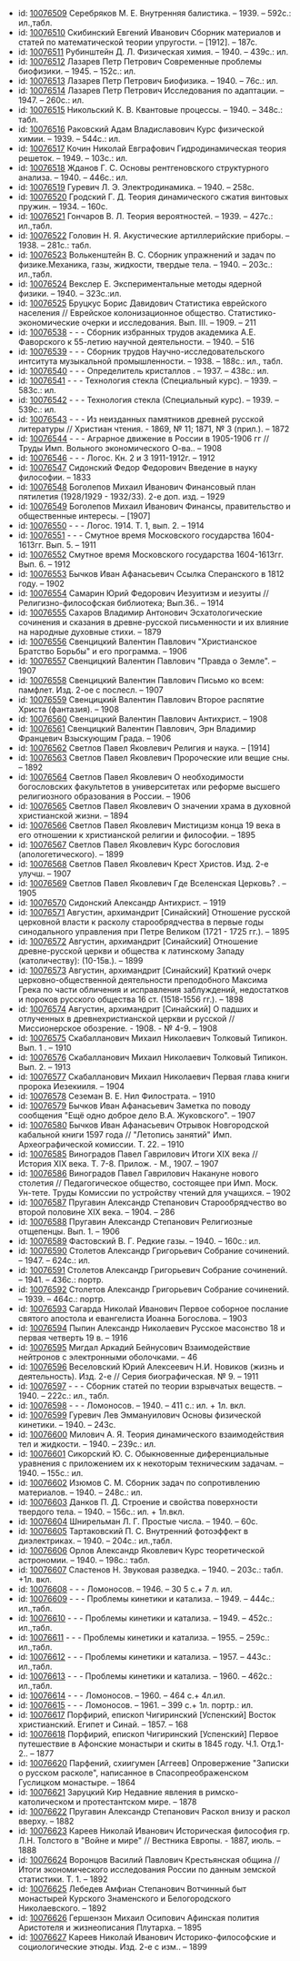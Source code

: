 <ul>
<li>id: <a href="http://books.e-heritage.ru/book/10076509">10076509</a>	Серебряков М. Е. Внутренняя балистика. – 1939. – 592с.: ил.,табл.</li>
<li>id: <a href="http://books.e-heritage.ru/book/10076510">10076510</a>	Скибинский Евгений Иванович Сборник материалов и статей по математической теории упругости. – [1912]. – 187с.</li>
<li>id: <a href="http://books.e-heritage.ru/book/10076511">10076511</a>	Рубинштейн Д. Л. Физическая химия. – 1940. – 439с.: ил.</li>
<li>id: <a href="http://books.e-heritage.ru/book/10076512">10076512</a>	Лазарев Петр Петрович Современные проблемы биофизики. – 1945. – 152с.: ил.</li>
<li>id: <a href="http://books.e-heritage.ru/book/10076513">10076513</a>	Лазарев Петр Петрович Биофизика. – 1940. – 76с.: ил.</li>
<li>id: <a href="http://books.e-heritage.ru/book/10076514">10076514</a>	Лазарев Петр Петрович Исследования по адаптации. – 1947. – 260с.: ил.</li>
<li>id: <a href="http://books.e-heritage.ru/book/10076515">10076515</a>	Никольский К. В. Квантовые процессы. – 1940. – 348с.: табл.</li>
<li>id: <a href="http://books.e-heritage.ru/book/10076516">10076516</a>	Раковский Адам Владиславович Курс физической химии. – 1939. – 544с.: ил.</li>
<li>id: <a href="http://books.e-heritage.ru/book/10076517">10076517</a>	Кочин Николай Евграфович Гидродинамическая теория решеток. – 1949. – 103с.: ил.</li>
<li>id: <a href="http://books.e-heritage.ru/book/10076518">10076518</a>	Жданов Г. С. Основы рентгеновского структурного анализа. – 1940. – 446с.: ил.</li>
<li>id: <a href="http://books.e-heritage.ru/book/10076519">10076519</a>	Гуревич Л. Э. Электродинамика. – 1940. – 258с.</li>
<li>id: <a href="http://books.e-heritage.ru/book/10076520">10076520</a>	Гродский Г. Д. Теория динамического сжатия винтовых пружин. – 1934. – 160с.</li>
<li>id: <a href="http://books.e-heritage.ru/book/10076521">10076521</a>	Гончаров В. Л. Теория вероятностей. – 1939. – 427с.: ил.,табл.</li>
<li>id: <a href="http://books.e-heritage.ru/book/10076522">10076522</a>	Головин Н. Я. Акустические артиллерийские приборы. – 1938. – 281с.: табл.</li>
<li>id: <a href="http://books.e-heritage.ru/book/10076523">10076523</a>	Волькенштейн В. С. Сборник упражнений и задач по физике.Механика, газы, жидкости, твердые тела. – 1940. – 203с.: ил.,табл.</li>
<li>id: <a href="http://books.e-heritage.ru/book/10076524">10076524</a>	Векслер Е. Экспериментальные методы ядерной физики. – 1940. – 323с.:ил.</li>
<li>id: <a href="http://books.e-heritage.ru/book/10076525">10076525</a>	Бруцкус Борис Давидович Статистика еврейского населения // Еврейское колонизационное общество. Статистико-экономические очерки и исследования. Вып. III. – 1909. – 211</li>
<li>id: <a href="http://books.e-heritage.ru/book/10076538">10076538</a>	- - - Сборник избранных трудов академика А.Е. Фаворского к 55-летию научной деятельности. – 1940. – 516</li>
<li>id: <a href="http://books.e-heritage.ru/book/10076539">10076539</a>	- - - Сборник трудов Научно-исследовательского интситута музыкальной промышленности. – 1938. – 188с.: ил., табл.</li>
<li>id: <a href="http://books.e-heritage.ru/book/10076540">10076540</a>	- - - Определитель кристаллов . – 1937. – 438с.: ил.</li>
<li>id: <a href="http://books.e-heritage.ru/book/10076541">10076541</a>	- - - Технология стекла (Специальный курс). – 1939. – 583с.: ил.</li>
<li>id: <a href="http://books.e-heritage.ru/book/10076542">10076542</a>	- - - Технология стекла (Специальный курс). – 1939. – 539с.: ил.</li>
<li>id: <a href="http://books.e-heritage.ru/book/10076543">10076543</a>	- - - Из неизданных памятников древней русской литературы // Христиан чтения. - 1869, № 11; 1871, № 3 (прил.). – 1872</li>
<li>id: <a href="http://books.e-heritage.ru/book/10076544">10076544</a>	- - - Аграрное движение в России в 1905-1906 гг // Труды Имп. Вольного экономического О-ва.. – 1908</li>
<li>id: <a href="http://books.e-heritage.ru/book/10076546">10076546</a>	- - - Логос. Кн. 2 и 3 1911-1912г. – 1912</li>
<li>id: <a href="http://books.e-heritage.ru/book/10076547">10076547</a>	Сидонский Федор Федорович Введение в науку философии. – 1833</li>
<li>id: <a href="http://books.e-heritage.ru/book/10076548">10076548</a>	Боголепов Михаил Иванович Финансовый план пятилетия (1928/1929 - 1932/33). 2-е доп. изд. – 1929</li>
<li>id: <a href="http://books.e-heritage.ru/book/10076549">10076549</a>	Боголепов Михаил Иванович Финансы, правительство и общественные интересы. – [1907]</li>
<li>id: <a href="http://books.e-heritage.ru/book/10076550">10076550</a>	- - - Логос. 1914. Т. 1, вып. 2. – 1914</li>
<li>id: <a href="http://books.e-heritage.ru/book/10076551">10076551</a>	- - - Смутное время Московского государства 1604-1613гг. Вып. 5. – 1911</li>
<li>id: <a href="http://books.e-heritage.ru/book/10076552">10076552</a>	Смутное время Московского государства 1604-1613гг. Вып. 6. – 1912</li>
<li>id: <a href="http://books.e-heritage.ru/book/10076553">10076553</a>	Бычков Иван Афанасьевич Ссылка Сперанского в 1812 году. – 1902</li>
<li>id: <a href="http://books.e-heritage.ru/book/10076554">10076554</a>	Самарин Юрий Федорович Иезуитизм и иезуиты // Религизно-философская библиотека; Вып.36.. – 1914</li>
<li>id: <a href="http://books.e-heritage.ru/book/10076555">10076555</a>	Сахаров Владимир Антонович Эсхатологические сочинения и сказания в древне-русской письменности и их влияние на народные духовные стихи. – 1879</li>
<li>id: <a href="http://books.e-heritage.ru/book/10076556">10076556</a>	Свенцицкий Валентин Павлович "Христианское Братство Борьбы" и его программа. – 1906</li>
<li>id: <a href="http://books.e-heritage.ru/book/10076557">10076557</a>	Свенцицкий Валентин Павлович "Правда о Земле". – 1907</li>
<li>id: <a href="http://books.e-heritage.ru/book/10076558">10076558</a>	Свенцицкий Валентин Павлович Письмо ко всем: памфлет. Изд. 2-ое с послесл. – 1907</li>
<li>id: <a href="http://books.e-heritage.ru/book/10076559">10076559</a>	Свенцицкий Валентин Павлович Второе распятие Христа (фантазия). – 1908</li>
<li>id: <a href="http://books.e-heritage.ru/book/10076560">10076560</a>	Свенцицкий Валентин Павлович Антихрист. – 1908</li>
<li>id: <a href="http://books.e-heritage.ru/book/10076561">10076561</a>	Свенцицкий Валентин Павлович, Эрн Владимир Францевич Взыскующим Града. – 1906</li>
<li>id: <a href="http://books.e-heritage.ru/book/10076562">10076562</a>	Светлов Павел Яковлевич Религия и наука. – [1914]</li>
<li>id: <a href="http://books.e-heritage.ru/book/10076563">10076563</a>	Светлов Павел Яковлевич Пророческие или вещие сны. – 1892</li>
<li>id: <a href="http://books.e-heritage.ru/book/10076564">10076564</a>	Светлов Павел Яковлевич О необходимости богословских факультетов в университетах или реформе высшего религиозного образования в России. – 1906</li>
<li>id: <a href="http://books.e-heritage.ru/book/10076565">10076565</a>	Светлов Павел Яковлевич О значении храма в духовной христианской жизни. – 1894</li>
<li>id: <a href="http://books.e-heritage.ru/book/10076566">10076566</a>	Светлов Павел Яковлевич Мистицизм конца 19 века в его отношении к христианской религии и философии. – 1895</li>
<li>id: <a href="http://books.e-heritage.ru/book/10076567">10076567</a>	Светлов Павел Яковлевич Курс богословия (апологетического). – 1899</li>
<li>id: <a href="http://books.e-heritage.ru/book/10076568">10076568</a>	Светлов Павел Яковлевич Крест Христов. Изд. 2-е улучш. – 1907</li>
<li>id: <a href="http://books.e-heritage.ru/book/10076569">10076569</a>	Светлов Павел Яковлевич Где Вселенская Церковь? . – 1905</li>
<li>id: <a href="http://books.e-heritage.ru/book/10076570">10076570</a>	Сидонский Александр Антихрист. – 1919</li>
<li>id: <a href="http://books.e-heritage.ru/book/10076571">10076571</a>	Августин, архимандрит [Синайский] Отношение русской церковной власти к расколу старообрядчества в первые годы синодального управления при Петре Великом (1721 - 1725 гг.). – 1895</li>
<li>id: <a href="http://books.e-heritage.ru/book/10076572">10076572</a>	Августин, архимандрит [Синайский] Отношение древне-русской церкви и общества к латинскому Западу (католичеству): (10-15в.). – 1899</li>
<li>id: <a href="http://books.e-heritage.ru/book/10076573">10076573</a>	Августин, архимандрит [Синайский] Краткий очерк церковно-общественной деятельности преподобного Максима Грека по части обличения и исправления заблуждений, недостатков и пороков русского общества 16 ст. (1518-1556 гг.). – 1898</li>
<li>id: <a href="http://books.e-heritage.ru/book/10076574">10076574</a>	Августин, архимандрит [Синайский] О падших и отлученных в древнехристианской церкви и русской // Миссионерское обозрение. - 1908. - № 4-9. – 1908</li>
<li>id: <a href="http://books.e-heritage.ru/book/10076575">10076575</a>	Скабалланович Михаил Николаевич Толковый Типикон. Вып. 1 . – 1910</li>
<li>id: <a href="http://books.e-heritage.ru/book/10076576">10076576</a>	Скабалланович Михаил Николаевич Толковый Типикон. Вып. 2. – 1913</li>
<li>id: <a href="http://books.e-heritage.ru/book/10076577">10076577</a>	Скабалланович Михаил Николаевич Первая глава книги пророка Иезекииля. – 1904</li>
<li>id: <a href="http://books.e-heritage.ru/book/10076578">10076578</a>	Сеземан В. Е. Нил Филострата. – 1910</li>
<li>id: <a href="http://books.e-heritage.ru/book/10076579">10076579</a>	Бычков Иван Афанасьевич Заметка по поводу сообщения "Ещё одно доброе дело В.А. Жуковского". – 1907</li>
<li>id: <a href="http://books.e-heritage.ru/book/10076580">10076580</a>	Бычков Иван Афанасьевич Отрывок Новгородской кабальной книги 1597 года // "Летопись занятий" Имп. Археографической комиссии. Т. 22. – 1910</li>
<li>id: <a href="http://books.e-heritage.ru/book/10076585">10076585</a>	Виноградов Павел Гаврилович Итоги XIX века // История XIX века. Т. 7-8. Прилож. - М., 1907. – 1907</li>
<li>id: <a href="http://books.e-heritage.ru/book/10076586">10076586</a>	Виноградов Павел Гаврилович Накануне нового столетия // Педагогическое общество, состоящее при Имп. Моск. Ун-тете. Труды Комиссии по устройству чтений для учащихся. – 1902</li>
<li>id: <a href="http://books.e-heritage.ru/book/10076587">10076587</a>	Пругавин Александр Степанович Старообрядчество во второй половине XIX века. – 1904. – 286</li>
<li>id: <a href="http://books.e-heritage.ru/book/10076588">10076588</a>	Пругавин Александр Степанович Религиозные отщепенцы. Вып. 1. – 1906</li>
<li>id: <a href="http://books.e-heritage.ru/book/10076589">10076589</a>	Фастовский В. Г. Редкие газы. – 1940. – 160с.: ил.</li>
<li>id: <a href="http://books.e-heritage.ru/book/10076590">10076590</a>	Столетов Александр Григорьевич Собрание сочинений. – 1947. – 624с.: ил.</li>
<li>id: <a href="http://books.e-heritage.ru/book/10076591">10076591</a>	Столетов Александр Григорьевич Собрание сочинений. – 1941. – 436с.: портр.</li>
<li>id: <a href="http://books.e-heritage.ru/book/10076592">10076592</a>	Столетов Александр Григорьевич Собрание сочинений. – 1939. – 464с.: портр.</li>
<li>id: <a href="http://books.e-heritage.ru/book/10076593">10076593</a>	Сагарда Николай Иванович Первое соборное послание святого апостола и евангелиста Иоанна Богослова. – 1903</li>
<li>id: <a href="http://books.e-heritage.ru/book/10076594">10076594</a>	Пыпин Александр Николаевич Русское масонство 18 и первая четверть 19 в. – 1916</li>
<li>id: <a href="http://books.e-heritage.ru/book/10076595">10076595</a>	Мигдал Аркадий Бейнусович Взаимодействие нейтронов с электронными оболочками. – 46</li>
<li>id: <a href="http://books.e-heritage.ru/book/10076596">10076596</a>	Веселовский Юрий Алексеевич Н.И. Новиков (жизнь и деятельность). Изд. 2-е // Серия биографическая. № 9. – 1911</li>
<li>id: <a href="http://books.e-heritage.ru/book/10076597">10076597</a>	- - - Сборник статей по теории взрывчатых веществ. – 1940. – 222с.: ил., табл.</li>
<li>id: <a href="http://books.e-heritage.ru/book/10076598">10076598</a>	- - - Ломоносов. – 1940. – 411 с.: ил. + 1л. вкл.</li>
<li>id: <a href="http://books.e-heritage.ru/book/10076599">10076599</a>	Гуревич Лев Эммануилович Основы физической кинетики. – 1940. – 243с.</li>
<li>id: <a href="http://books.e-heritage.ru/book/10076600">10076600</a>	Милович А. Я. Теория динамического взаимодействия тел и жидкости. – 1940. – 239с.: ил.</li>
<li>id: <a href="http://books.e-heritage.ru/book/10076601">10076601</a>	Сикорский Ю. С. Обыкновенные диференциальные уравнения с приложением их к некоторым техническим задачам. – 1940. – 155с.: ил.</li>
<li>id: <a href="http://books.e-heritage.ru/book/10076602">10076602</a>	Изюмов С. М. Сборник задач по сопротивлению материалов. – 1940. – 248с.: ил.</li>
<li>id: <a href="http://books.e-heritage.ru/book/10076603">10076603</a>	Данков П. Д. Строение и свойства поверхности твердого тела. – 1940. – 156с.: ил. + 1л.вкл.</li>
<li>id: <a href="http://books.e-heritage.ru/book/10076604">10076604</a>	Шнирельман Л. Г. Простые числа. – 1940. – 60с.</li>
<li>id: <a href="http://books.e-heritage.ru/book/10076605">10076605</a>	Тартаковский П. С. Внутренний фотоэффект в диэлектриках. – 1940. – 204с.: ил.,табл.</li>
<li>id: <a href="http://books.e-heritage.ru/book/10076606">10076606</a>	Орлов Александр Яковлевич Курс теоретической астрономии. – 1940. – 198с.: табл.</li>
<li>id: <a href="http://books.e-heritage.ru/book/10076607">10076607</a>	Сластенов Н. Звуковая разведка. – 1940. – 203с.: табл. +1л. вкл.</li>
<li>id: <a href="http://books.e-heritage.ru/book/10076608">10076608</a>	- - - Ломоносов. – 1946. – 30 5 с.+ 7 л. ил.</li>
<li>id: <a href="http://books.e-heritage.ru/book/10076609">10076609</a>	- - - Проблемы кинетики и катализа. – 1949. – 444с.: ил.,табл.</li>
<li>id: <a href="http://books.e-heritage.ru/book/10076610">10076610</a>	- - - Проблемы кинетики и катализа. – 1949. – 452с.: ил.,табл.</li>
<li>id: <a href="http://books.e-heritage.ru/book/10076611">10076611</a>	- - - Проблемы кинетики и катализа. – 1955. – 259с.: ил.,табл.</li>
<li>id: <a href="http://books.e-heritage.ru/book/10076612">10076612</a>	- - - Проблемы кинетики и катализа. – 1957. – 443с.: ил.,табл.</li>
<li>id: <a href="http://books.e-heritage.ru/book/10076613">10076613</a>	- - - Проблемы кинетики и катализа. – 1960. – 462с.: ил.,табл.</li>
<li>id: <a href="http://books.e-heritage.ru/book/10076614">10076614</a>	- - - Ломоносов. – 1960. – 464 с.+ 4л.ил.</li>
<li>id: <a href="http://books.e-heritage.ru/book/10076615">10076615</a>	- - - Ломоносов. – 1961. – 399 с.+ 1л. портр.: ил.</li>
<li>id: <a href="http://books.e-heritage.ru/book/10076617">10076617</a>	Порфирий, епископ Чигиринский [Успенский] Восток христианский. Египет и Синай. – 1857. – 168</li>
<li>id: <a href="http://books.e-heritage.ru/book/10076618">10076618</a>	Порфирий, епископ Чигиринский [Успенский] Первое путешествие в Афонские монастыри и скиты в 1845 году. Ч.1. Отд.1-2.. – 1877</li>
<li>id: <a href="http://books.e-heritage.ru/book/10076620">10076620</a>	Парфений, схиигумен [Аггеев] Опровержение "Записки о русском расколе", написанное в Спасопреображенском Гуслицком монастыре. – 1864</li>
<li>id: <a href="http://books.e-heritage.ru/book/10076621">10076621</a>	Заруцкий Кир Недавние явления в римско-католическом и протестантском мире. – 1878</li>
<li>id: <a href="http://books.e-heritage.ru/book/10076622">10076622</a>	Пругавин Александр Степанович Раскол внизу и раскол вверху. – 1882</li>
<li>id: <a href="http://books.e-heritage.ru/book/10076623">10076623</a>	Кареев Николай Иванович Историческая философия гр. Л.Н. Толстого в "Войне и мире" // Вестника Европы. - 1887, июль. – 1888</li>
<li>id: <a href="http://books.e-heritage.ru/book/10076624">10076624</a>	Воронцов Василий Павлович Крестьянская община // Итоги экономического исследования России по данным земской статистики. Т. 1. – 1892</li>
<li>id: <a href="http://books.e-heritage.ru/book/10076625">10076625</a>	Лебедев Амфиан Степанович Вотчинный быт монастырей Курского Знаменского и Белогородского Николаевского. – 1892</li>
<li>id: <a href="http://books.e-heritage.ru/book/10076626">10076626</a>	Гершензон Михаил Осипович Афинская полития Аристотеля и жизнеописания Плутарха. – 1895</li>
<li>id: <a href="http://books.e-heritage.ru/book/10076627">10076627</a>	Кареев Николай Иванович Историко-философские и социологические этюды. Изд. 2-е с изм.. – 1899</li>
</ul>
